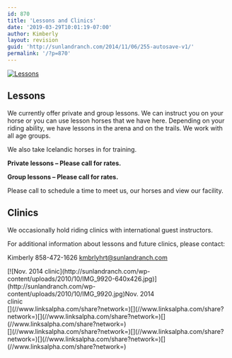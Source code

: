 ```yaml
---
id: 870
title: 'Lessons and Clinics'
date: '2019-03-29T10:01:19-07:00'
author: Kimberly
layout: revision
guid: 'http://sunlandranch.com/2014/11/06/255-autosave-v1/'
permalink: '/?p=870'
---
```


[![](http://sunlandranch.com/wp-content/uploads/2010/10/balti1.jpg "Lessons")](http://sunlandranch.com/wp-content/uploads/2010/10/balti1.jpg)

## **Lessons**

We currently offer private and group lessons. We can instruct you on your horse or you can use lesson horses that we have here. Depending on your riding ability, we have lessons in the arena and on the trails. We work with all age groups.

We also take Icelandic horses in for training.

**Private lessons – Please call for rates.**

**Group lessons – Please call for rates.**

Please call to schedule a time to meet us, our horses and view our facility.

## **Clinics**

We occasionally hold riding clinics with international guest instructors.

For additional information about lessons and future clinics, please contact:

Kimberly 858-472-1626 kmbrlyhrt@sunlandranch.com

<div class="wp-caption alignnone" id="attachment_891" style="width: 368px">[![Nov. 2014 clinic](http://sunlandranch.com/wp-content/uploads/2010/10/IMG_9920-640x426.jpg)](http://sunlandranch.com/wp-content/uploads/2010/10/IMG_9920.jpg)Nov. 2014 clinic

</div><div class="linksalpha_container linksalpha_app_3" data-counters="1" data-size="regular" data-style="square" data-title="Lessons and Clinics" data-url="https://www.sunlandranch.com/?p=870">[](//www.linksalpha.com/share?network=)[](//www.linksalpha.com/share?network=)[](//www.linksalpha.com/share?network=)[](//www.linksalpha.com/share?network=)</div><div class="linksalpha_container linksalpha_app_7" data-position="" data-title="Lessons and Clinics" data-url="https://www.sunlandranch.com/?p=870">[](//www.linksalpha.com/share?network=)[](//www.linksalpha.com/share?network=)[](//www.linksalpha.com/share?network=)[](//www.linksalpha.com/share?network=)</div>